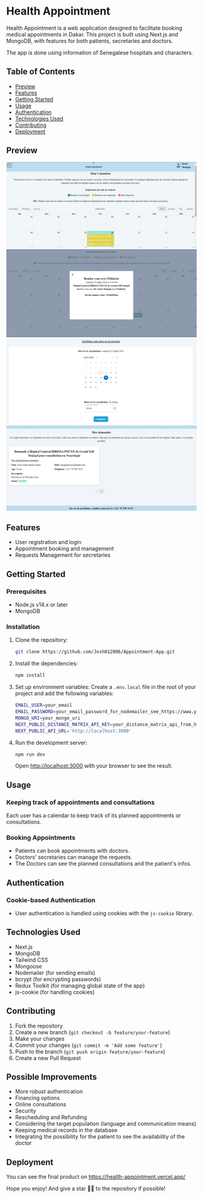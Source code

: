 # Health Appointment

Health Appointment is a web application designed to facilitate booking medical appointments in Dakar. This project is built using Next.js and MongoDB, with features for both patients, secretaries and doctors.

The app is done using information of Senegalese hospitals and characters.

## Table of Contents
- [Preview](#preview)
- [Features](#features)
- [Getting Started](#getting-started)
- [Usage](#usage)
- [Authentication](#authentication)
- [Technologies Used](#technologies-used)
- [Contributing](#contributing)
- [Deployment](#deployment)

## Preview
<img src="/public/preview1.webp" alt="preview1"/>
<img src="/public/preview2.webp" alt="preview2"/>
<img src="/public/preview3.webp" alt="preview3"/>
<img src="/public/preview4.webp" alt="preview4"/>


## Features
- User registration and login
- Appointment booking and management
- Requests Management for secretaries

## Getting Started

### Prerequisites
- Node.js v14.x or later
- MongoDB

### Installation
1. Clone the repository:
    ```bash
    git clone https://github.com/Josh012006/Appointment-App.git
    ```

2. Install the dependencies:
    ```bash
    npm install
    ```

3. Set up environment variables:
    Create a `.env.local` file in the root of your project and add the following variables:
    ```bash
    EMAIL_USER=your_email
    EMAIL_PASSWORD=your_email_password_for_nodemailer_see_https://www.youtube.com/watch?v=QDIOBsMBEI0&t=707s
    MONGO_URI=your_mongo_uri
    NEXT_PUBLIC_DISTANCE_MATRIX_API_KEY=your_distance_matrix_api_from_https://distancematrix.ai/
    NEXT_PUBLIC_API_URL='http://localhost:3000'
    ```

4. Run the development server:
    ```bash
    npm run dev
    ```

    Open [http://localhost:3000](http://localhost:3000) with your browser to see the result.

## Usage

### Keeping track of appointments and consultations
Each user has a calendar to keep track of its planned appointments or consultations.

### Booking Appointments
- Patients can book appointments with doctors.
- Doctors' secretaries can manage the requests.
- The Doctors can see the planned consultations and the patient's infos.


## Authentication

### Cookie-based Authentication
- User authentication is handled using cookies with the `js-cookie` library.

## Technologies Used
- Next.js
- MongoDB
- Tailwind CSS
- Mongoose
- Nodemailer (for sending emails)
- bcrypt (for encrypting passwords)
- Redux Toolkit (for managing global state of the app)
- js-cookie (for handling cookies)

## Contributing
1. Fork the repository
2. Create a new branch (`git checkout -b feature/your-feature`)
3. Make your changes
4. Commit your changes (`git commit -m 'Add some feature'`)
5. Push to the branch (`git push origin feature/your-feature`)
6. Create a new Pull Request

## Possible Improvements
- More robust authentication
- Financing options
- Online consultations
- Security
- Rescheduling and Refunding
- Considering the target population (language and communication means)
- Keeping medical records in the database
- Integrating the possibility for the patient to see the availability of the doctor


## Deployment
You can see the final product on https://health-appointment.vercel.app/

Hope you enjoy! And give a star 🌟💫 to the repository if possible!
